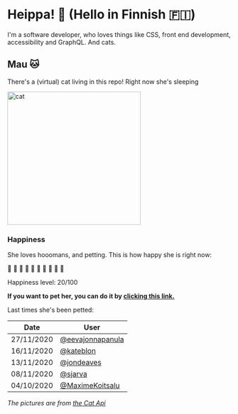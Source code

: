 # Heippa! :wave: (Hello in Finnish :finland:)

I'm a software developer, who loves things like CSS, front end development, accessibility and GraphQL. And cats.

<!-- Cat Widget Start -->
## Mau :cat:

There's a (virtual) cat living in this repo! Right now she's sleeping

<img src=https://cdn2.thecatapi.com/images/b7f.jpg alt="cat" width=300 />
  
### Happiness
  She loves hooomans, and petting. This is how happy she is right now: 
  
  :sparkling_heart: :sparkling_heart: :black_heart: :black_heart: :black_heart: :black_heart: :black_heart: :black_heart: :black_heart: :black_heart: 
  
  Happiness level: 20/100
   
  **If you want to pet her, you can do it by [clicking this link.](https://github.com/eevajonnapanula/eevajonnapanula/issues/new?title=pet-cat&body=Just+submit+the+issue+-+that%27s+all+you+have+to+do+%3Acat%3A)**
  
  Last times she's been petted: 

Date | User
------- | ---------
 27/11/2020 | [@eevajonnapanula](https://github.com/eevajonnapanula)
16/11/2020 | [@kateblon](https://github.com/kateblon)
13/11/2020 | [@jondeaves](https://github.com/jondeaves)
08/11/2020 | [@sjarva](https://github.com/sjarva)
04/10/2020 | [@MaximeKoitsalu](https://github.com/MaximeKoitsalu)
  

*The pictures are from [the Cat Api](https://thecatapi.com/)*
<!-- Cat Widget End -->
